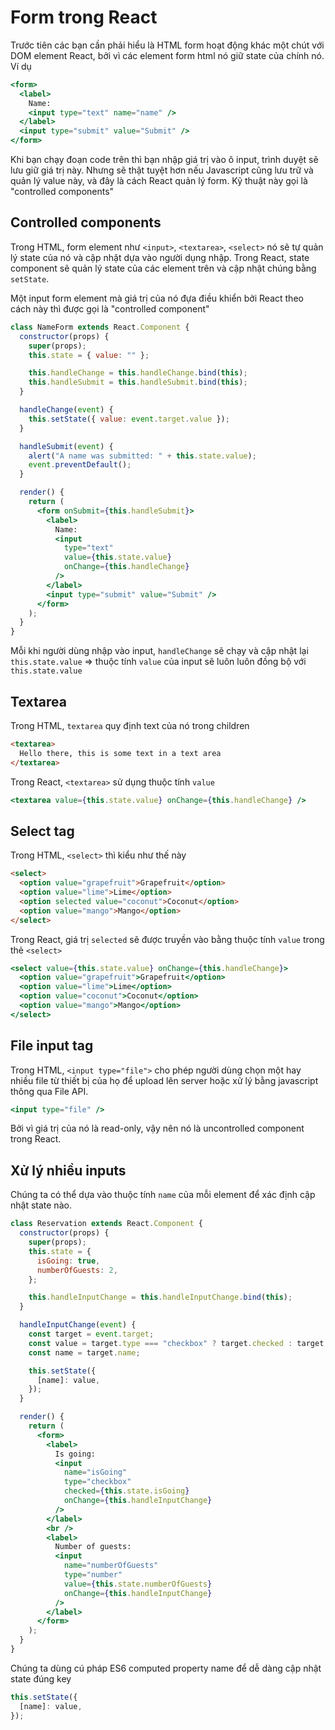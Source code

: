 # Form trong React

Trước tiên các bạn cần phải hiểu là HTML form hoạt động khác một chút với DOM element React, bởi vì các element form html nó giữ state của chính nó. Ví dụ

```jsx
<form>
  <label>
    Name:
    <input type="text" name="name" />
  </label>
  <input type="submit" value="Submit" />
</form>
```

Khi bạn chạy đoạn code trên thì bạn nhập giá trị vào ô input, trình duyệt sẽ lưu giữ giá trị này. Nhưng sẽ thật tuyệt hơn nếu Javascript cũng lưu trữ và quản lý value này, và đây là cách React quản lý form. Kỹ thuật này gọi là "controlled components"

## Controlled components

Trong HTML, form element như `<input>`, `<textarea>`, `<select>` nó sẽ tự quản lý state của nó và cập nhật dựa vào người dụng nhập. Trong React, state component sẽ quản lý state của các element trên và cập nhật chúng bằng `setState`.

Một input form element mà giá trị của nó đựa điều khiển bởi React theo cách này thì được gọi là "controlled component"

```jsx
class NameForm extends React.Component {
  constructor(props) {
    super(props);
    this.state = { value: "" };

    this.handleChange = this.handleChange.bind(this);
    this.handleSubmit = this.handleSubmit.bind(this);
  }

  handleChange(event) {
    this.setState({ value: event.target.value });
  }

  handleSubmit(event) {
    alert("A name was submitted: " + this.state.value);
    event.preventDefault();
  }

  render() {
    return (
      <form onSubmit={this.handleSubmit}>
        <label>
          Name:
          <input
            type="text"
            value={this.state.value}
            onChange={this.handleChange}
          />
        </label>
        <input type="submit" value="Submit" />
      </form>
    );
  }
}
```

Mỗi khi người dùng nhập vào input, `handleChange` sẽ chạy và cập nhật lại `this.state.value` => thuộc tính `value` của input sẽ luôn luôn đồng bộ với `this.state.value`

## Textarea

Trong HTML, `textarea` quy định text của nó trong children

```html
<textarea>
  Hello there, this is some text in a text area
</textarea>
```

Trong React, `<textarea>` sử dụng thuộc tính `value`

```jsx
<textarea value={this.state.value} onChange={this.handleChange} />
```

## Select tag

Trong HTML, `<select>` thì kiểu như thế này

```html
<select>
  <option value="grapefruit">Grapefruit</option>
  <option value="lime">Lime</option>
  <option selected value="coconut">Coconut</option>
  <option value="mango">Mango</option>
</select>
```

Trong React, giá trị `selected` sẽ được truyền vào bằng thuộc tính `value` trong thẻ `<select>`

```jsx
<select value={this.state.value} onChange={this.handleChange}>
  <option value="grapefruit">Grapefruit</option>
  <option value="lime">Lime</option>
  <option value="coconut">Coconut</option>
  <option value="mango">Mango</option>
</select>
```

## File input tag

Trong HTML, `<input type="file">` cho phép người dùng chọn một hay nhiều file từ thiết bị của họ để upload lên server hoặc xử lý bằng javascript thông qua File API.

```jsx
<input type="file" />
```

Bởi vì giá trị của nó là read-only, vậy nên nó là uncontrolled component trong React.

## Xử lý nhiều inputs

Chúng ta có thể dựa vào thuộc tính `name` của mỗi element để xác định cập nhật state nào.

```jsx
class Reservation extends React.Component {
  constructor(props) {
    super(props);
    this.state = {
      isGoing: true,
      numberOfGuests: 2,
    };

    this.handleInputChange = this.handleInputChange.bind(this);
  }

  handleInputChange(event) {
    const target = event.target;
    const value = target.type === "checkbox" ? target.checked : target.value;
    const name = target.name;

    this.setState({
      [name]: value,
    });
  }

  render() {
    return (
      <form>
        <label>
          Is going:
          <input
            name="isGoing"
            type="checkbox"
            checked={this.state.isGoing}
            onChange={this.handleInputChange}
          />
        </label>
        <br />
        <label>
          Number of guests:
          <input
            name="numberOfGuests"
            type="number"
            value={this.state.numberOfGuests}
            onChange={this.handleInputChange}
          />
        </label>
      </form>
    );
  }
}
```

Chúng ta dùng cú pháp ES6 computed property name để dễ dàng cập nhật state đúng key

```jsx
this.setState({
  [name]: value,
});
```
